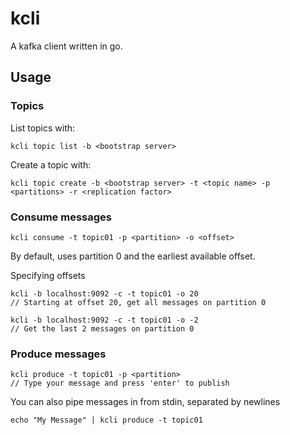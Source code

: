 # kcli
A kafka client written in go.

## Usage
### Topics
List topics with:
```
kcli topic list -b <bootstrap server>
```

Create a topic with:
```
kcli topic create -b <bootstrap server> -t <topic name> -p <partitions> -r <replication factor>
```
### Consume messages
```
kcli consume -t topic01 -p <partition> -o <offset>
```
By default, uses partition 0 and the earliest available offset.

Specifying offsets
```
kcli -b localhost:9092 -c -t topic01 -o 20
// Starting at offset 20, get all messages on partition 0

kcli -b localhost:9092 -c -t topic01 -o -2
// Get the last 2 messages on partition 0
```

### Produce messages
```
kcli produce -t topic01 -p <partition>
// Type your message and press 'enter' to publish
```

You can also pipe messages in from stdin, separated by newlines
```
echo "My Message" | kcli produce -t topic01
```

